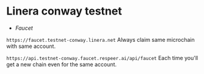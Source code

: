 # Linera conway testnet

- *Faucet*

`https://faucet.testnet-conway.linera.net` Always claim same microchain with same account.

`https://api.testnet-conway.faucet.respeer.ai/api/faucet` Each time you'll get a new chain even for the same account.


